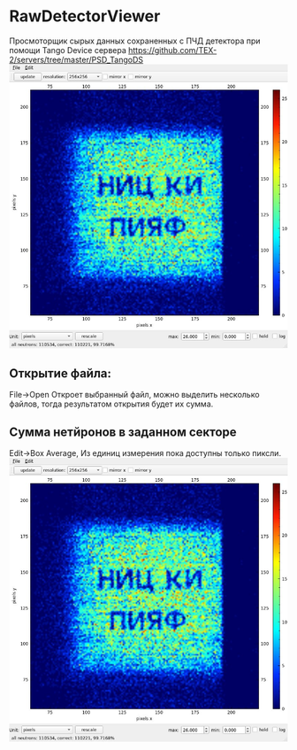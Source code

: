 # RawDetectorViewer
Просмоторщик сырых данных сохраненных с ПЧД детектора при помощи Tango Device сервера https://github.com/TEX-2/servers/tree/master/PSD_TangoDS 
![screenshot](https://github.com/tre3k/RawDetectorViewer/blob/master/screen.jpg)

## Открытие файла:
File->Open Откроет выбранный файл, можно выделить несколько файлов, тогда результатом открытия будет их сумма.

## Сумма нетйронов в заданном секторе
Edit->Box Average, Из единиц измерения пока доступны только пиксли.
![sector](https://github.com/tre3k/RawDetectorViewer/blob/master/screen.jpg)
